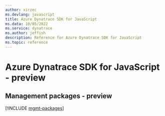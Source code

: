 ```yaml
---
author: xirzec
ms.devlang: javascript
title: Azure Dynatrace SDK for JavaScript
ms.data: 10/05/2022
ms.service: dynatrace
ms.author: jeffish
description: Reference for Azure Dynatrace SDK for JavaScript
ms.topic: reference
---
```

# Azure Dynatrace SDK for JavaScript - preview

## Management packages - preview
[!INCLUDE [mgmt-packages](dynatrace-mgmt-index.md)]